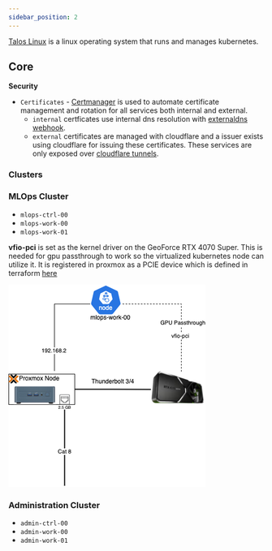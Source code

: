 ```yaml
---
sidebar_position: 2
---
```


[Talos Linux](https://www.talos.dev/v1.9/) is a linux operating system that runs and manages kubernetes.

## Core

**Security**
  * `Certificates` - [Certmanager]() is used to automate certificate management and rotation for all services both internal and external.
    - `internal` certficates use internal dns resolution with [externaldns webhook](https://github.com/kashalls/external-dns-unifi-webhook).
    - `external` certificates are managed with cloudflare and a issuer exists using cloudflare for issuing these certificates. These services are only exposed over [cloudflare tunnels]().

### Clusters

### MLOps Cluster

- `mlops-ctrl-00`
- `mlops-work-00`
- `mlops-work-01`

**vfio-pci** is set as the kernel driver on the GeoForce RTX 4070 Super. This is needed for gpu passthrough to work so the virtualized kubernetes node can utilize it. It is registered in proxmox as a PCIE device which is defined in terraform [here](https://github.com/teaglebuilt/homelab/blob/main/tf_modules/talos_cluster/pci_mapping.tf)

![GPU Node](https://raw.githubusercontent.com/teaglebuilt/homelab/main/docs/static/img/gpu-node.png)


### Administration Cluster

- `admin-ctrl-00`
- `admin-work-00`
- `admin-work-01`
